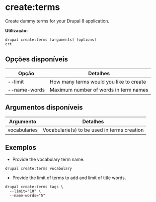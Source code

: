# create:terms
Create dummy terms for your Drupal 8 application.

**Utilização:**
```
drupal create:terms [arguments] [options]
crt
```

## Opções disponíveis
Opção | Detalhes
-------|-------------
--limit | How many terms would you like to create
--name-words | Maximum number of words in term names

## Argumentos disponíveis
Argumento | Detalhes
---------|-------------
vocabularies | Vocabularie(s) to be used in terms creation

## Exemplos
* Provide the vocabulary term name.
```
drupal create:terms vocabulary
```
* Provide the limit of terms to add and limit of title words.
```
drupal create:terms tags \
  --limit="10" \
  --name-words="5"
```
